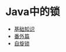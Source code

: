 # Java中的锁

* [基础知识](/javazhong-de-suo/ji-chu-zhi-shi.md)
* [番外篇](/javazhong-de-suo/fan-wai-pian.md)
* [自旋锁](/javazhong-de-suo/zi-xuan-suo.md)



